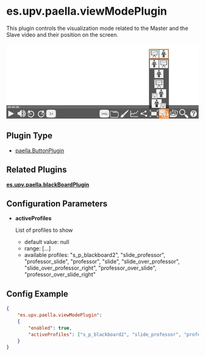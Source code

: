 ---
---

# es.upv.paella.viewModePlugin

This plugin controls the visualization mode related to the Master and the Slave video and their position on the screen.

![](images/viewModePlugin.jpg)

## Plugin Type

* [paella.ButtonPlugin](../developer/plugin_types.md)

## Related Plugins

[**es.upv.paella.blackBoardPlugin**](es.upv.paella.blackBoardPlugin.md)


## Configuration Parameters

* **activeProfiles**

    List of profiles to show
    - default value: null
    - range: [...]
    - available profiles: "s_p_blackboard2", "slide_professor", "professor_slide", "professor", "slide", "slide_over_professor", "slide_over_professor_right", "professor_over_slide", "professor_over_slide_right"




## Config Example

```json
{
	"es.upv.paella.viewModePlugin": 
	{
		"enabled": true,
		"activeProfiles": ["s_p_blackboard2", "slide_professor", "professor_slide", "professor", "slide", "slide_over_professor", "slide_over_professor_right", "professor_over_slide", "professor_over_slide_right"]
	}
}
```

